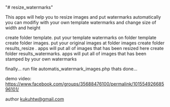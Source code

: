 "# resize_watermarks" 

This apps will help you to resize images and put watermarks automatically
you can modifiy with your own template watermarks and change size of width and height

create folder template. put your template watermarks on folder template
create folder images. put your original images at folder images
create folder results_resize . apps will put all of images that has been resized here
create folder results_watermarks. apps will put all of images that has been stamped by your own watermarks

finally... run file automatis_watermark_images.php
thats done...

demo video:
https://www.facebook.com/groups/35688476100/permalink/10155492668596101/

author
kukuhtw@gmail.com

